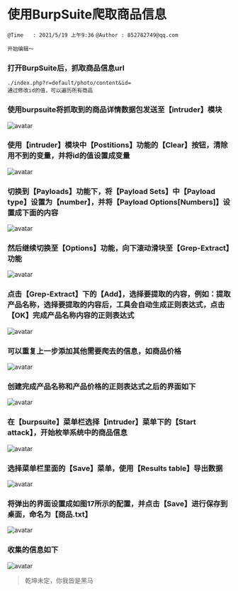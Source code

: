 # 使用BurpSuite爬取商品信息
`@Time   : 2021/5/19 上午9:36`
`@Author : 852782749@qq.com`


```
开始编辑～
```
### 打开BurpSuite后，抓取商品信息url
```angular2html
./index.php?r=default/photo/content&id=
通过修改id的值，可以遍历所有商品
```
### 使用burpsuite将抓取到的商品详情数据包发送至【intruder】模块
![avatar](images/xinxishouji_02.png)
### 使用【intruder】模块中【Postitions】功能的【Clear】按钮，清除用不到的变量，并将id的值设置成变量
![avatar](images/xinxishouji_03.png)
### 切换到【Payloads】功能下，将【Payload Sets】中【Payload type】设置为【number】，并将【Payload Options[Numbers]】设置成下面的内容
![avatar](images/xinxishouji_04.png)
### 然后继续切换至【Options】功能，向下滚动滑块至【Grep-Extract】功能
![avatar](images/xinxishouji_05.png)
### 点击【Grep-Extract】下的【Add】，选择要提取的内容，例如：提取产品名称，选择要提取的内容后，工具会自动生成正则表达式，点击【OK】完成产品名称内容的正则表达式
![avatar](images/xinxishouji_06.png)
### 可以重复上一步添加其他需要爬去的信息，如商品价格
![avatar](images/xinxishouji_07.png)
### 创建完成产品名称和产品价格的正则表达式之后的界面如下
![avatar](images/xinxishouji_08.png)
### 在【burpsuite】菜单栏选择【intruder】菜单下的【Start attack】，开始枚举系统中的商品信息
![avatar](images/xinxishouji_09.png)
### 选择菜单栏里面的【Save】菜单，使用【Results table】导出数据
![avatar](images/xinxishouji_10.png)
### 将弹出的界面设置成如图17所示的配置，并点击【Save】进行保存到桌面，命名为【商品.txt】
![avatar](images/xinxishouji_11.png)
### 收集的信息如下
![avatar](images/xinxishouji_12.png)



> 乾坤未定，你我皆是黑马